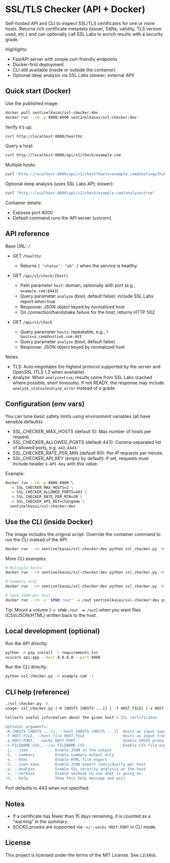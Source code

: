 # SSL/TLS Checker (API + Docker)

Self-hosted API and CLI to inspect SSL/TLS certificates for one or more hosts. Returns rich certificate metadata (issuer, SANs, validity, TLS version used, etc.) and can optionally call SSL Labs to enrich results with a security grade.

Highlights:

- FastAPI server with simple curl-friendly endpoints
- Docker-first deployment
- CLI still available (inside or outside the container)
- Optional deep analysis via SSL Labs (slower; external API)

## Quick start (Docker)

Use the published image:

```bash
docker pull sentinelkasai/ssl-checker:dev
docker run --rm -p 8000:8000 sentinelkasai/ssl-checker:dev
```

Verify it’s up:

```bash
curl http://localhost:8000/healthz
```

Query a host:

```bash
curl http://localhost:8000/api/v1/check/example.com
```

Multiple hosts:

```bash
curl "http://localhost:8000/api/v1/check?hosts=example.com&hosts=github.com:443"
```

Optional deep analysis (uses SSL Labs API; slower):

```bash
curl "http://localhost:8000/api/v1/check/example.com?analyze=true"
```

Container details:

- Exposes port 8000
- Default command runs the API server (uvicorn)

## API reference

Base URL: `/`

- GET `/healthz`
  - Returns `{ "status": "ok" }` when the service is healthy.

- GET `/api/v1/check/{host}`
  - Path parameter `host`: domain, optionally with port (e.g., `example.com:8443`)
  - Query parameter `analyze` (bool, default false): include SSL Labs report when true
  - Response: JSON object keyed by normalized host
  - On connection/handshake failure for the host, returns HTTP 502

- GET `/api/v1/check`
  - Query parameter `hosts`: repeatable, e.g., `?hosts=a.com&hosts=b.com:443`
  - Query parameter `analyze` (bool, default false)
  - Response: JSON object keyed by normalized host

Notes:

- TLS: Auto‑negotiates the highest protocol supported by the server and OpenSSL (TLS 1.3 when available).
- Analyze: When `analyze=true`, results come from SSL Labs (cached where possible, short timeouts). If not READY, the response may include `analyze_status`/`analyze_error` instead of a grade.

## Configuration (env vars)

You can tune basic safety limits using environment variables (all have sensible defaults):

- SSL_CHECKER_MAX_HOSTS (default 5): Max number of hosts per request.
- SSL_CHECKER_ALLOWED_PORTS (default 443): Comma‑separated list of allowed ports, e.g. `443,8443`.
- SSL_CHECKER_RATE_PER_MIN (default 60): Per‑IP requests per minute.
- SSL_CHECKER_API_KEY (empty by default): If set, requests must include header `X-API-Key` with this value.

Example:

```bash
docker run --rm -p 8000:8000 \
  -e SSL_CHECKER_MAX_HOSTS=2 \
  -e SSL_CHECKER_ALLOWED_PORTS=443 \
  -e SSL_CHECKER_RATE_PER_MIN=30 \
  -e SSL_CHECKER_API_KEY=changeme \
  sentinelkasai/ssl-checker:dev
```

## Use the CLI (inside Docker)

The image includes the original script. Override the container command to run the CLI instead of the API:

```bash
docker run --rm sentinelkasai/ssl-checker:dev python ssl_checker.py -H example.com -j
```

More CLI examples:

```bash
# Multiple hosts
docker run --rm sentinelkasai/ssl-checker:dev python ssl_checker.py -H example.com github.com:443

# Summary only
docker run --rm sentinelkasai/ssl-checker:dev python ssl_checker.py -H example.com -S

# Save JSON per host
docker run --rm -v "$PWD:/out" -w /out sentinelkasai/ssl-checker:dev python /app/ssl_checker.py -H example.com -J
```

Tip: Mount a volume (`-v $PWD:/out -w /out`) when you want files (CSV/JSON/HTML) written back to the host.

## Local development (optional)

Run the API directly:

```bash
python -m pip install -r requirements.txt
uvicorn api:app --host 0.0.0.0 --port 8000
```

Run the CLI directly:

```bash
python ssl_checker.py -H example.com -j
```

## CLI help (reference)

```bash
./ssl_checker.py -h
usage: ssl_checker.py (-H [HOSTS [HOSTS ...]] | -f HOST_FILE) [-s HOST:PORT] [-c FILENAME.CSV] [-j] [-S] [-x] [-J] [-a] [-v] [-h]

Collects useful information about the given host's SSL certificates.

optional arguments:
-H [HOSTS [HOSTS ...]], --host [HOSTS [HOSTS ...]]  Hosts as input separated by space
-f HOST_FILE, --host-file HOST_FILE                 Hosts as input from a file
-s HOST:PORT, --socks HOST:PORT                     Enable SOCKS proxy for connection
-c FILENAME.CSV, --csv FILENAME.CSV                 Enable CSV file export
-j, --json            Enable JSON in the output
-S, --summary         Enable summary output only
-x, --html            Enable HTML file export
-J, --json-save       Enable JSON export individually per host
-a, --analyze         Enable SSL security analysis on the host
-v, --verbose         Enable verbose to see what is going on
-h, --help            Show this help message and exit
```

Port defaults to 443 when not specified.

## Notes

- If a certificate has fewer than 15 days remaining, it is counted as a “warning” in the summary.
- SOCKS proxies are supported via `-s/--socks HOST:PORT` in CLI mode.

## License

This project is licensed under the terms of the MIT License. See `LICENSE`.
